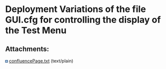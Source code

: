 # Deployment Variations of the file GUI.cfg for controlling the display of the Test Menu

<div class="pageSectionHeader">

## Attachments:

</div>

<div class="greybox" data-align="left">

![](images/icons/bullet_blue.gif)
[confluencePage.txt](attachments/327829/327830.txt) (text/plain)  

</div>
